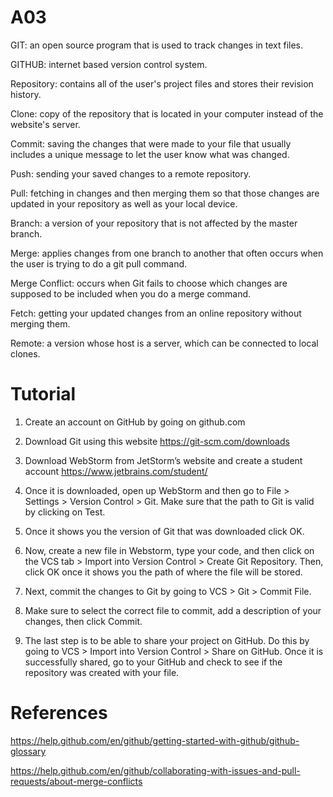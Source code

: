 # A03
GIT: an open source program that is used to track changes in text files.

GITHUB: internet based version control system.

Repository: contains all of the user's project files and stores their revision history.

Clone: copy of the repository that is located in your computer instead of the website's server.

Commit: saving the changes that were made to your file that usually includes a unique message to let the user know what was changed.

Push: sending your saved changes to a remote repository.

Pull: fetching in changes and then merging them so that those changes are updated in your repository as well as your local device.

Branch: a version of your repository that is not affected by the master branch.

Merge: applies changes from one branch to another that often occurs when the user is trying to do a git pull command.

Merge Conflict: occurs when Git fails to choose which changes are supposed to be included when you do a merge command. 

Fetch: getting your updated changes from an online repository without merging them.

Remote: a version whose host is a server, which can be connected to local clones.

# Tutorial
1. Create an account on GitHub by going on github.com 

2. Download Git using this website https://git-scm.com/downloads 

3. Download WebStorm from JetStorm’s website and create a student account https://www.jetbrains.com/student/  

4. Once it is downloaded, open up WebStorm and then go to File > Settings > Version Control > Git. Make sure that the path to Git is valid by clicking on Test.

5. Once it shows you the version of Git that was downloaded click OK.

6. Now, create a new file in Webstorm, type your code, and then click on the VCS tab > Import into Version Control > Create Git Repository. Then, click OK once it shows you the path of where the file will be stored.

7. Next, commit the changes to Git by going to VCS > Git > Commit File.

8. Make sure to select the correct file to commit, add a description of your changes, then click Commit.

9. The last step is to be able to share your project on GitHub. Do this by going to VCS > Import into Version Control > Share on GitHub. Once it is successfully shared, go to your GitHub and check to see if the repository was created with your file. 

# References
https://help.github.com/en/github/getting-started-with-github/github-glossary 

https://help.github.com/en/github/collaborating-with-issues-and-pull-requests/about-merge-conflicts
